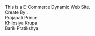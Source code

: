 This is a E-Commerce Dynamic Web Site.
<br>
Create By .
<br>
Prajapati Prince
<br>
Khilosiya Krupa
<br>
Barik Pratikshya
<br>
